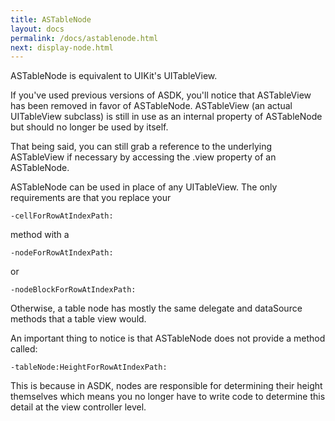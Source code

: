 ```yaml
---
title: ASTableNode
layout: docs
permalink: /docs/astablenode.html
next: display-node.html
---
```


ASTableNode is equivalent to UIKit's UITableView.  

<div class = "note">
If you've used previous versions of ASDK, you'll notice that ASTableView has been removed in favor of ASTableNode.   ASTableView (an actual UITableView subclass) is still in use as an internal property of ASTableNode but should no longer be used by itself.  

That being said, you can still grab a reference to the underlying ASTableView if necessary by accessing the .view property of an ASTableNode.
</div>

ASTableNode can be used in place of any UITableView.  The only requirements are that you replace your 

<code>-cellForRowAtIndexPath:</code> 

method with a 

<code>-nodeForRowAtIndexPath:</code> 

or

<code>-nodeBlockForRowAtIndexPath:</code>

Otherwise, a table node has mostly the same delegate and dataSource methods that a table view would.

An important thing to notice is that ASTableNode does not provide a method called:

<code>-tableNode:HeightForRowAtIndexPath:</code>

This is because in ASDK, nodes are responsible for determining their height themselves which means you no longer have to write code to determine this detail at the view controller level.


